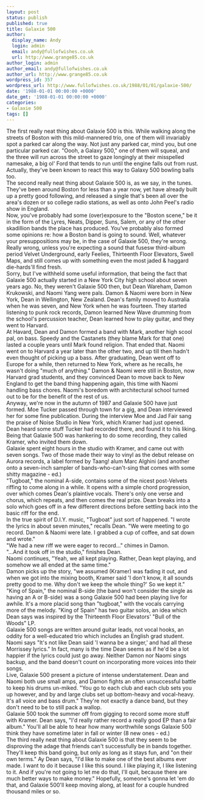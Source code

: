 ```yaml
---
layout: post
status: publish
published: true
title: Galaxie 500
author:
  display_name: Andy
  login: admin
  email: andy@fullofwishes.co.uk
  url: http://www.grange85.co.uk
author_login: admin
author_email: andy@fullofwishes.co.uk
author_url: http://www.grange85.co.uk
wordpress_id: 357
wordpress_url: http://www.fullofwishes.co.uk/1988/01/01/galaxie-500/
date: '1988-01-01 00:00:00 +0000'
date_gmt: '1988-01-01 00:00:00 +0000'
categories:
- Galaxie 500
tags: []
---
```

<p>The first really neat thing about Galaxie 500 is this. While walking along the streets of Boston with this mild-mannered trio, one of them will invariably spot a parked car along the way. Not just any parked car, mind you, but one particular parked car. "Oooh, a Galaxy 500," one of them will squeal, and the three will run across the street to gaze longingly at their misspelled namesake, a big ol' Ford that tends to run until the engine falls out from rust. Actually, they've been known to react this way to Galaxy 500 bowling balls too.<br />The second really neat thing about Galaxie 500 is, as we say, in the tunes. They've been around Boston for less than a year now, yet have already built up a pretty good following, and released a single that's been all over the area's dozen or so college radio stations, as well as onto John Peel's radio show in England. <br />Now, you've probably had some (over)exposure to the "Boston scene," be it in the form of the Lyres, Neats, Dipper, Suns, Salem, or any of the other skadillion bands the place has produced. You've probably also formed some opinions re: how a Boston band is going to sound. Well, whatever your presuppositions may be, in the case of Galaxie 500, they're wrong. Really wrong, unless you're expecting a sound that fusesw third-album period Velvet Underground, early Feelies, Thirteenth Floor Elevators, Swell Maps, and still comes up with something even the most jaded & haggard die-hards'll find fresh.<br />Sorry, but I've withheld some useful information, that being the fact that Galaxie 500 actually started in a New York City high school about seven years ago. No, they weren't Galaxie 500 then, but Dean Wareham, Damon Krukowski, and Naomi Yang were pals. Damon & Naomi were born in New York, Dean in Wellington, New Zealand. Dean's family moved to Australia when he was seven, and New York when he was fourteen. They started listening to punk rock records, Damon learned New Wave drumming from the school's percussion teacher, Dean learned how to play guitar, and they went to Harvard. <br />At Havard, Dean and Damon formed a band with Mark, another high scool pal, on bass. Speedy and the Castanets (they blame Mark for that one) lasted a couple years until Mark found religion. That ended that. Naomi went on to Harvard a year later than the other two, and up till then hadn't even thought of picking up a bass. After graduating, Dean went off to Europe for a while, then returned to New York, where as he recalls, he wasn't doing "much of anything." Damon & Naomi were still in Boston, now Harvard grad students, and they convinced Dean to move back to New England to get the band thing happening again, this time with Naomi handling bass chores. Naomi's boredom with architectural school turned out to be for the benefit of the rest of us.<br />Anyway, we're now in the autumn of 1987 and Galaxie 500 have just formed. Moe Tucker passed through town for a gig, and Dean interviewed her for some fine publication. During the interview Moe and Jad Fair sang the praise of Noise Studio in New York, which Kramer had just opened. Dean heard some stuff Tucker had recorded there, and found it to his liking. Being that Galaxie 500 was hankering to do some recording, they called Kramer, who invited them down.<br />Galaxie spent eight hours in the studio with Kramer, and came out with seven songs. Two of those made their way to vinyl as the debut release on Aurora records, a label formed by Taang! alum Marc Alghini (and another onto a seven-inch sampler of bands-who-can't-sing that comes with some shitty magazine - ed.) <br />"Tugboat," the nominal A-side, contains some of the nicest post-Velvets riffing to come along in a while. It opens with a simple chord progression, over which comes Dean's plaintive vocals. There's only one verse and chorus, which repeats, and then comes the real prize. Dean breaks into a solo which goes off in a few different directions before settling back into the basic riff for the end. <br />In the true spirit of D.I.Y. music, "Tugboat" just sort of happened. "I wrote the lyrics in about seven minutes," recalls Dean. "We were meeting to go record. Damon & Naomi were late. I grabbed a cup of coffee, and sat down and wrote." <br />"We had a new riff we were eager to record..." chimes in Damon.<br />"...And it took off in the studio," finishes Dean.<br />Naomi continues, "Yeah, we all kept playing. Rather, Dean kept playing, and somehow we all ended at the same time."<br />Damon picks up the story, "we assumed (Kramer) was fading it out, and when we got into the mixing booth, Kramer said 'I don't know, it all sounds pretty good to me. Why don't we keep the whole thing?' So we kept it."<br />"King of Spain," the nominal B-side (the band won't consider the single as having an A or B-side) was a song Galaxie 500 had been playing live for awhile. It's a more placid song than "tugboat," with the vocals carrying more of the melody. "King of Spain" has two guitar solos, an idea which Dean says was inspired by the Thirteenth Floor Elevators' "Bull of the Woods" LP.<br />Galaxie 500 songs are written around guitar leads, not vocal hooks, an oddity for a well-educated trio which includes an English grad student. Naomi says "It's not like Dean said 'I wanna be a singer,' and had all these Morrissey lyrics." In fact, many is the time Dean seems as if he'd be a lot happier if the lyrics could just go away. Neither Damon nor Naomi sings backup, and the band doesn't count on incorporating more voices into their songs.<br />Live, Galaxie 500 present a picture of intense understatement. Dean and Naomi both use small amps, and Damon fights an often unsuccessful battle to keep his drums un-miked. "You go to each club and each club sets you up however, and by and large clubs set up bottom-heavy and vocal-heavy. It's all voice and bass drum." They're not exactly a dance band, but they don't need to be to still pack a wallop.<br />Galaxie 500 took the summer off from gigging to record some more stuff with Kramer. Dean says, "I'd really rather record a really good EP than a fair album." You'll all be able to hear how many worthwhile songs Galaxie 500 think they have sometime later in fall or winter (8 new ones - ed.)<br />The third really neat thing about Galaxie 500 is that they seem to be disproving the adage that friends can't successfully be in bands together. They'll keep this band going, but only as long as it stays fun, and "on their own terms." Ay Dean says, "I'd like to make one of the best albums ever made. I want to do it because I like this sound. I like playing it, I like listening to it. And if you're not going to let me do that, I'll quit, because there are much better ways to make money." Hopefully, someone's gonna let 'em do that, and Galaxie 500'll keep moving along, at least for a couple hundred thousand miles or so.</p>
